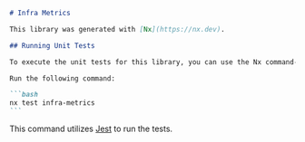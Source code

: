 ````markdown
# Infra Metrics

This library was generated with [Nx](https://nx.dev).

## Running Unit Tests

To execute the unit tests for this library, you can use the Nx command-line interface.

Run the following command:

```bash
nx test infra-metrics
```
````

This command utilizes [Jest](https://jestjs.io) to run the tests.

```

```

